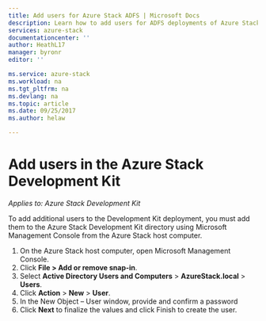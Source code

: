 ```yaml
---
title: Add users for Azure Stack ADFS | Microsoft Docs
description: Learn how to add users for ADFS deployments of Azure Stack
services: azure-stack
documentationcenter: ''
author: HeathL17
manager: byronr
editor: ''

ms.service: azure-stack
ms.workload: na
ms.tgt_pltfrm: na
ms.devlang: na
ms.topic: article
ms.date: 09/25/2017
ms.author: helaw

---
```

# Add users in the Azure Stack Development Kit

*Applies to: Azure Stack Development Kit*

To add additional users to the Development Kit deployment, you must add them to the Azure Stack Development Kit directory using Microsoft Management Console from the Azure Stack host computer.
1.	On the Azure Stack host computer, open Microsoft Management Console.
2.	Click **File > Add or remove snap-in**.
3.	Select **Active Directory Users and Computers** > **AzureStack.local** > **Users**.
4.	Click **Action** > **New** > **User**.
5.	In the New Object – User window, provide and confirm a password
6.	Click **Next** to finalize the values and click Finish to create the user.


